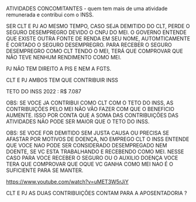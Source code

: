 ATIVIDADES CONCOMITANTES - quem tem mais de uma atividade remunerada e contribui com o INSS.

SER CLT E PJ AO MESMO TEMPO, CASO SEJA DEMITIDO DO CLT, PERDE O SEGURO DESEMPREGRO DEVIDO O CNPJ DO MEI. 
O GOVERNO ENTENDE QUE EXISTE OUTRA FONTE DE RENDA EM SEU NOME, AUTOMTICAMENTE É CORTADO O SEGURO DESEMPREGRO.
PARA RECEBER O SEGURO DESEMPREGRO COMO CLT TENDO O MEI, TERÁ QUE COMPROVAR QUE NÃO TEVE NENHUM RENDIMENTO COMO MEI.

PJ NÃO TEM DIREITO A PIS E NEM A FGTS.

CLT E PJ AMBOS TEM QUE CONTRIBUIR INSS

TETO DO INSS 2022 : R$ 7.087

OBS: SE VOCE JA CONTRIBUI COMO CLT COM O TETO DO INSS, AS CONTRIBUIÇÕES PELO MEI NÃO VÃO FAZER COM QUE O BENEFICIO AUMENTE.
ISSO POR CONTA QUE A SOMA DAS CONTRIBUIÇÕES DAS ATIVIDADES NÃO PODE SER MAIOR QUE O TETO DO INSS.

OBS: SE VOCE FOR DEMITIDO SEM JUSTA CAUSA OU PRECISA SE AFASTAR POR MOTIVOS DE DOENÇA, NO EMPREGO CLT O INSS ENTENDE QUE VOCE NAO PODE
SER CONSIDERADO DESEMPREGADO NEM DOENTE, SE VC ESTA TRABALHANDO E RECEBENDO COMO MEI. NESSE CASO PARA VOCE RECEBER O SEGURO OU O AUXILIO DOENÇA
VOCE TERA QUE COMPROVAR QUE OQUE VC GANHA COMO MEI NAO É O SUFICIENTE PARA SE MANTER.

https://www.youtube.com/watch?v=uMET3W5rJiY



CLT E PJ AS DUAS CONTRIBUIÇÕES CONTAM PARA A APOSENTADORIA ?